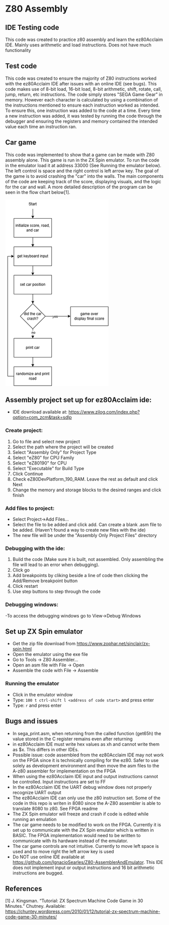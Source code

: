 # Z80 Assembly

## IDE Testing code
This code was created to practice z80 assembly and learn the ez80Acclaim IDE. Mainly uses arithmetic and load instructions. Does not have much functionality

## Test code
This code was created to ensure the majority of Z80 instructions worked with the ez80Acclaim IDE after issues with an online IDE (see bugs). This code makes use of 8-bit load, 16-bit load, 8-bit arithmetic, shift, rotate, call, jump, return, etc instructions. The code simply stores "SEGA Game Gear" in memory. However each character is calculated by using a combination of the instructions mentioned to ensure each instruction worked as intended. To ensure this, one instruction was added to the code at a time. Every time a new instruction was added, it was tested by running the code through the debugger and ensuring the registers and memory contained the intended value each time an instruction ran. 

## Car game
This code was implemented to show that a game can be made with Z80 assembly alone. This game is run in the ZX Spin emulator. To run the code in the emulator load it at address 33000 (See Running the emulator below). The left control is space and the right control is left arrow key. The goal of the game is to avoid crashing the "car" into the walls. The main components of the code are keeping track of the score, displaying visuals, and the logic for the car and wall. A more detailed description of the program can be seen in the flow chart below[1].

![alt text](https://github.com/allisonmb/game-gear/blob/main/z80%20assembly/z80GameDiagram.drawio.png)

## Assembly project set up for ez80Acclaim ide:
- IDE download available at: https://www.zilog.com/index.php?option=com_zcm&task=sdlp
### Create project:
1. Go to file and select new project
2. Select the path where the project will be created
3. Select "Assembly Only" for Project Type
4. Select "eZ80" for CPU Family
5. Select "eZ80190" for CPU
6. Select "Executable" for Build Type
7. Click Continue
8. Check eZ80DevPlatform_190_RAM. Leave the rest as default and click Next
9. Change the memory and storage blocks to the desired ranges and click finish

### Add files to project:
- Select Project->Add Files...
- Select the file to be added and click add. Can create a blank .asm file to be added. (Haven't found a way to create new files with the ide)
- The new file will be under the "Assembly Only Project Files" directory

### Debugging with the ide:
1. Build the code (Make sure it is built, not assembled. Only assembling the file will lead to an error when debugging).
2. Click go
3. Add breakpoints by cliking beside a line of code then clicking the Add/Remove breakpoint button
4. Click restart
5. Use step buttons to step through the code

### Debugging windows:
-To access the debugging windows go to View->Debug Windows

## Set up ZX Spin emulator
- Get the zip file download from https://www.zophar.net/sinclair/zx-spin.html
- Open the emulator using the exe file
- Go to Tools -> Z80 Assembler...
- Open an asm file with File -> Open
- Assemble the code with File -> Assemble

### Running the emulator
- Click in the emulator window
- Type: `100 t ctrl-shift l <address of code start>` and press enter
- Type: `r` and press enter

## Bugs and issues
- In sega_print.asm, when returning from the called function (get65h) the value stored in the C register remains even after returning
- in ez80Acclaim IDE must write hex values as xh and cannot write them as $x. This differs in other IDEs.
- Possible issue: code assembled from the ez80Acclaim IDE may not work on the FPGA since it is technically compiling for the ez80. Safer to use solely as development environment and then move the asm files to the A-z80 assembler for implementation on the FPGA
- When using the ez80Acclaim IDE input and output instructions cannot be controlled. Input instructions are set to FF
- In the ez80Acclaim IDE the UART debug window does not properly recognize UART output
- The ez80Acclaim IDE can only use the z80 instruction set. Some of the code in this repo is writen in 8080 since the A-Z80 assembler is able to translate 8080 to z80. See FPGA readme
- The ZX Spin emulator will freeze and crash if code is edited while running an emulation
- The car game needs to be modified to work on the FPGA. Currently it is set up to communicate with the ZX Spin emulator which is written in BASIC. The FPGA implementation would need to be written to communicate with its hardware instead of the emulator.
- The car game controls are not intuitive. Currently to move left space is used and to move right the left arrow key is used
- Do NOT use online IDE available at https://github.com/IgnacioSearles/Z80-AssemblerAndEmulator. This IDE does not implement input or output instructions and 16 bit arithmetic instructions are bugged.

## References
[1]  J. Kingsman. “Tutorial: ZX Spectrum Machine Code Game in 30 Minutes.” Chutney. Available: https://chuntey.wordpress.com/2010/01/12/tutorial-zx-spectrum-machine-code-game-30-minutes/
